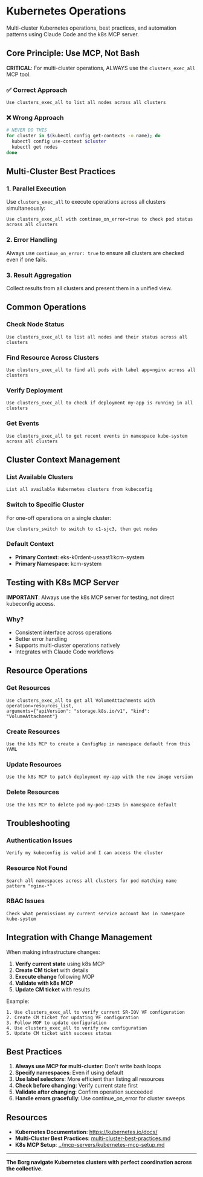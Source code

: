 # Kubernetes Operations

Multi-cluster Kubernetes operations, best practices, and automation patterns using Claude Code and the k8s MCP server.

## Core Principle: Use MCP, Not Bash

**CRITICAL**: For multi-cluster operations, ALWAYS use the `clusters_exec_all` MCP tool.

### ✅ Correct Approach
```
Use clusters_exec_all to list all nodes across all clusters
```

### ❌ Wrong Approach
```bash
# NEVER DO THIS
for cluster in $(kubectl config get-contexts -o name); do
  kubectl config use-context $cluster
  kubectl get nodes
done
```

## Multi-Cluster Best Practices

### 1. Parallel Execution
Use `clusters_exec_all` to execute operations across all clusters simultaneously:

```
Use clusters_exec_all with continue_on_error=true to check pod status
across all clusters
```

### 2. Error Handling
Always use `continue_on_error: true` to ensure all clusters are checked even if one fails.

### 3. Result Aggregation
Collect results from all clusters and present them in a unified view.

## Common Operations

### Check Node Status
```
Use clusters_exec_all to list all nodes and their status across all clusters
```

### Find Resource Across Clusters
```
Use clusters_exec_all to find all pods with label app=nginx across all clusters
```

### Verify Deployment
```
Use clusters_exec_all to check if deployment my-app is running in all clusters
```

### Get Events
```
Use clusters_exec_all to get recent events in namespace kube-system across all clusters
```

## Cluster Context Management

### List Available Clusters
```
List all available Kubernetes clusters from kubeconfig
```

### Switch to Specific Cluster
For one-off operations on a single cluster:
```
Use clusters_switch to switch to c1-sjc3, then get nodes
```

### Default Context
- **Primary Context**: eks-k0rdent-useast1:kcm-system
- **Primary Namespace**: kcm-system

## Testing with K8s MCP Server

**IMPORTANT**: Always use the k8s MCP server for testing, not direct kubeconfig access.

### Why?
- Consistent interface across operations
- Better error handling
- Supports multi-cluster operations natively
- Integrates with Claude Code workflows

## Resource Operations

### Get Resources
```
Use clusters_exec_all to get all VolumeAttachments with operation=resources_list,
arguments={"apiVersion": "storage.k8s.io/v1", "kind": "VolumeAttachment"}
```

### Create Resources
```
Use the k8s MCP to create a ConfigMap in namespace default from this YAML
```

### Update Resources
```
Use the k8s MCP to patch deployment my-app with the new image version
```

### Delete Resources
```
Use the k8s MCP to delete pod my-pod-12345 in namespace default
```

## Troubleshooting

### Authentication Issues
```
Verify my kubeconfig is valid and I can access the cluster
```

### Resource Not Found
```
Search all namespaces across all clusters for pod matching name pattern "nginx-*"
```

### RBAC Issues
```
Check what permissions my current service account has in namespace kube-system
```

## Integration with Change Management

When making infrastructure changes:

1. **Verify current state** using k8s MCP
2. **Create CM ticket** with details
3. **Execute change** following MOP
4. **Validate with k8s MCP**
5. **Update CM ticket** with results

Example:
```
1. Use clusters_exec_all to verify current SR-IOV VF configuration
2. Create CM ticket for updating VF configuration
3. Follow MOP to update configuration
4. Use clusters_exec_all to verify new configuration
5. Update CM ticket with success status
```

## Best Practices

1. **Always use MCP for multi-cluster**: Don't write bash loops
2. **Specify namespaces**: Even if using default
3. **Use label selectors**: More efficient than listing all resources
4. **Check before changing**: Verify current state first
5. **Validate after changing**: Confirm operation succeeded
6. **Handle errors gracefully**: Use continue_on_error for cluster sweeps

## Resources

- **Kubernetes Documentation**: https://kubernetes.io/docs/
- **Multi-Cluster Best Practices**: [multi-cluster-best-practices.md](multi-cluster-best-practices.md)
- **K8s MCP Setup**: [../mcp-servers/kubernetes-mcp-setup.md](../mcp-servers/kubernetes-mcp-setup.md)

---

**The Borg navigate Kubernetes clusters with perfect coordination across the collective.**
